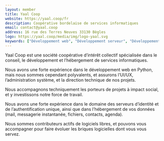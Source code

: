 ```yaml
---
layout: member
title: Yaal Coop
website: https://yaal.coop/fr
description: Coopérative bordelaise de services informatiques
email: contact@yaal.coop
address: 16 rue des Terres Neuves 33130 Bègles
logo: https://yaal.coop/media/img/logo-yaal.svg
keywords: ["Développement web", "Développement serveur", "Développement Front", Python, Javascript, Svelte, "Logiciels libres", "Investissement technique", "Direction technique", "Conception produit", Design, "Tableaux de bord", "UX-UI", "Hébergement de données", "Cloud alternatif", "Authentification unique", "Serveur d'identité 0AUTH2 / 0IDC", "Administration système"]
---
```

Yaal Coop est une société coopérative d’intérêt collectif spécialisée dans le conseil, le développement et l’hébergement de services informatiques.

Nous avons une forte expérience dans le développement web en Python, mais nous sommes cependant polyvalents, et assurons l’UI/UX, l’administration système, et la direction technique de nos projets.

Nous accompagnons techniquement les porteurs de projets à impact social, et y investissons notre force de travail.

Nous avons une forte expérience dans le domaine des serveurs d’identité et de l’authentification unique, ainsi que dans l’hébergement de vos données (mail, messagerie instantanée, fichiers, contacts, agenda).

Nous sommes contributeurs actifs de logiciels libres, et pouvons vous accompagner pour faire évoluer les briques logicielles dont vous vous servez.
